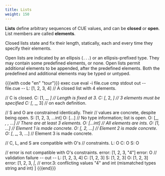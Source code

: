 ```yaml
---
title: Lists
weight: 150
---
```


**Lists** define arbitrary sequences of CUE values,
and can be **closed** or **open**.
List members are called **elements**.

Closed lists state and fix their length, statically, each and every time they
specify their elements.

Open lists are indicated by an ellipsis (`...`) or an ellipsis-prefixed type.
They may contain some predefined elements, or none.
Open lists permit additional elements to be appended, after the predefined elements.
Both the predefined and additional elements may be typed or untyped.

{{{with code "en" "tour"}}}
exec cue eval -i file.cue
cmp stdout out
-- file.cue --
L: [1, 2, 3, 4] // A closed list with 4 elements.

// C is closed.
C: [1, _, _] // Length is fixed at 3.
C: [_, 2, _] // 3 elements must be specified
C: [_, _, 3] // on each definition.

// S and O are constrained identically. Their
// values are concrete, despite being open.
S: [1, 2, 3, ...int]
O: [...] // No type information; list is open.
O: [_, _, _, ...] // There are at least 3 elements.
O: [...int] // All elements are ints.
O: [1, ...] // Element 1 is made concrete.
O: [_, 2, ...] // Element 2 is made concrete.
O: [_, _, 3, ...] // Element 3 is made concrete.

// C, L, and S are compatible with O's
// constraints.
L: O
C: O
S: O

// error is not compatible with O's constraints.
error: [1, 2, 3, "4"]
error: O // validation failure
-- out --
L: [1, 2, 3, 4]
C: [1, 2, 3]
S: [1, 2, 3]
O: [1, 2, 3]
error: [1, 2, 3, _|_, // error.3: conflicting values "4" and int (mismatched types string and int)
]
{{{end}}}

<!-- TODO: is this example worth saving?
{{{with code "en" "lists"}}}
exec cue eval -i lists.cue
cmp stdout result.txt
-- lists.cue --
import "list"

// uint8 is a predefined identifier for the bound
// >=0 & <=255, and list.Repeat(X,Y) returns a
// list containing list X repeated Y times.
IP: list.Repeat([uint8], 4)

// IPv4 private subnets, as defined in RFC1918.
rfc1918: {
	// Each member of rfc1918 is unified with
	// IP, thereby fixing its length at 4 and
	// constraining its elements to uint8.
	[_]: IP

	// We do not have to specify a value for
	// all the elements of each member - only
	// those that need to be constrained by
	// the rules of RFC1918.
	"10.0.0.0/8": [10, ...]
	"192.168.0.0/16": [192, 168, ...]
	"172.16.0.0/12": [172, >=16 & <=32, ...]
}

PrivateIP:
	rfc1918."10.0.0.0/8" |
	rfc1918."192.168.0.0/16" |
	rfc1918."172.16.0.0/12"

valid: PrivateIP
valid: [10, 2, 3, 4]

invalid: PrivateIP
invalid: [203, 0, 113, 42] // validation failure
-- result.txt --
IP: [uint8, uint8, uint8, uint8]
rfc1918: {
    "10.0.0.0/8": [10, uint8, uint8, uint8]
    "192.168.0.0/16": [192, 168, uint8, uint8]
    "172.16.0.0/12": [172, uint & >=16 & <=32, uint8, uint8]
}
PrivateIP: [10, uint8, uint8, uint8] | [192, 168, uint8, uint8] | [172, uint & >=16 & <=32, uint8, uint8]
valid: [10, 2, 3, 4]
invalid: _|_ // invalid: 3 errors in empty disjunction: (and 3 more errors)
{{{end}}}
-->
